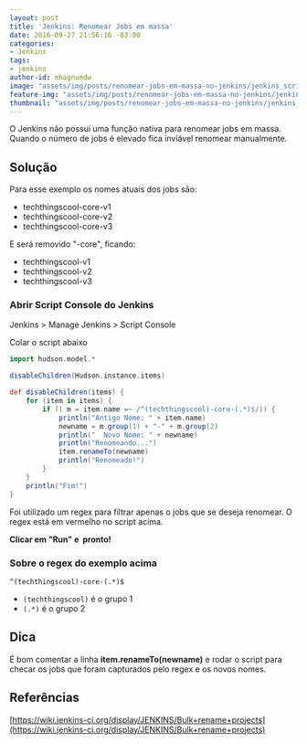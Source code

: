 ```yaml
---
layout: post
title: 'Jenkins: Renomear Jobs em massa'
date: 2016-09-27 21:56:16 -03:00
categories:
- Jenkins
tags:
- jenkins
author-id: mhagnumdw
image: "assets/img/posts/renomear-jobs-em-massa-no-jenkins/jenkins_script_console_v0.png"
feature-img: "assets/img/posts/renomear-jobs-em-massa-no-jenkins/jenkins_script_console_v0.png"
thumbnail: "assets/img/posts/renomear-jobs-em-massa-no-jenkins/jenkins_script_console_v0.png"
---
```


O Jenkins não possui uma função nativa para renomear jobs em massa. Quando o número de jobs é elevado fica inviável renomear manualmente.

<!--more-->

## Solução

Para esse exemplo os nomes atuais dos jobs são:

- techthingscool-core-v1
- techthingscool-core-v2
- techthingscool-core-v3

E será removido "-core", ficando:

- techthingscool-v1
- techthingscool-v2
- techthingscool-v3

### Abrir Script Console do Jenkins

Jenkins > Manage Jenkins > Script Console

Colar o script abaixo

```groovy
import hudson.model.*

disableChildren(Hudson.instance.items)

def disableChildren(items) {
    for (item in items) {
        if (( m = item.name =~ /^(techthingscool)-core-(.*)$/)) {
            println("Antigo Nome: " + item.name)
            newname = m.group(1) + "-" + m.group(2)
            println("  Novo Nome: " + newname)
            println("Renomeando...")
            item.renameTo(newname)
            println("Renomeado!")
        }
    }
    println("Fim!")
}
```

Foi utilizado um regex para filtrar apenas o jobs que se deseja renomear. O regex está em vermelho no script acima.

**Clicar em "Run" e  pronto!**

### Sobre o regex do exemplo acima

```text
^(techthingscool)-core-(.*)$
```

- `(techthingscool)` é o grupo 1
- `(.*)` é o grupo 2

## Dica

É bom comentar a linha **item.renameTo(newname)** e rodar o script para checar os jobs que foram capturados pelo regex e os novos nomes.

## Referências

[https://wiki.jenkins-ci.org/display/JENKINS/Bulk+rename+projects](https://wiki.jenkins-ci.org/display/JENKINS/Bulk+rename+projects)
